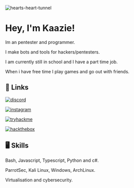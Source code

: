 ![hearts-heart-tunnel](https://github.com/kaaziee/kaaziee/assets/153534203/a215e4c3-1367-48f5-8d6c-940ec7dba507)


# Hey, I'm Kaazie! 

Im an pentester and programmer. 

I make bots and tools for hackers/pentesters.

I am currently still in school and I have a part time job. 

When i have free time I play games and go out with friends. 


## 🔗 Links
[![discord](https://img.shields.io/badge/discord-000000?style=for-the-badge&logo=discord&logoColor=white)](https://www.discordapp.com/users/1133023649436270733)

[![instagram](https://img.shields.io/badge/instagram-833AB4?style=for-the-badge&logo=instagram&logoColor=white)](https://www.instagram.com/kaaszie/)

[![tryhackme](https://img.shields.io/badge/tryhackme-FF0000?style=for-the-badge&logo=tryhackme&logoColor=white)](https://tryhackme.com/p/kaazie)

[![hackthebox](https://img.shields.io/badge/hackthebox-008000?style=for-the-badge&logo=hackthebox&logoColor=white)](https://app.hackthebox.com/profile/1321002)

## 🖥️ Skills
Bash, Javascript, Typescript, Python and c#.

ParrotSec, Kali Linux, Windows, ArchLinux.

Virtualisation and cybersecurity.

